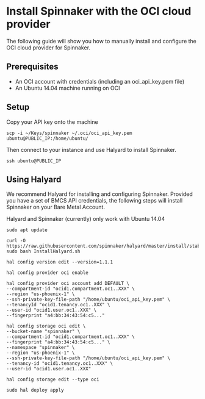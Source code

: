 # Install Spinnaker with the OCI cloud provider

The following guide will show you how to manually install and configure the OCI cloud provider for Spinnaker.

## Prerequisites

* An OCI account with credentials (including an oci_api_key.pem file)
* An Ubuntu 14.04 machine running on OCI

## Setup

Copy your API key onto the machine

```
scp -i ~/Keys/spinnaker ~/.oci/oci_api_key.pem ubuntu@PUBLIC_IP:/home/ubuntu/
```

Then connect to your instance and use Halyard to install Spinnaker.

```
ssh ubuntu@PUBLIC_IP
```

## Using Halyard

We recommend Halyard for installing and configuring Spinnaker. Provided you have a set of BMCS API credentials, 
the following steps will install Spinnaker on your Bare Metal Account. 

Halyard and Spinnaker (currently) only work with Ubuntu 14.04

```
sudo apt update

curl -O https://raw.githubusercontent.com/spinnaker/halyard/master/install/stable/InstallHalyard.sh
sudo bash InstallHalyard.sh

hal config version edit --version=1.1.1

hal config provider oci enable

hal config provider oci account add DEFAULT \
--compartment-id "ocid1.compartment.oc1..XXX" \
--region "us-phoenix-1" \
--ssh-private-key-file-path "/home/ubuntu/oci_api_key.pem" \
--tenancyId "ocid1.tenancy.oc1..XXX" \
--user-id "ocid1.user.oc1..XXX" \
--fingerprint "a4:bb:34:43:54:c5..."

hal config storage oci edit \
--bucket-name "spinnaker" \
--compartment-id "ocid1.compartment.oc1..XXX" \
--fingerprint "a4:bb:34:43:54:c5..." \
--namespace "spinnaker" \
--region "us-phoenix-1" \
--ssh-private-key-file-path "/home/ubuntu/oci_api_key.pem" \
--tenancy-id "ocid1.tenancy.oc1..XXX" \
--user-id "ocid1.user.oc1..XXX"

hal config storage edit --type oci

sudo hal deploy apply
```
